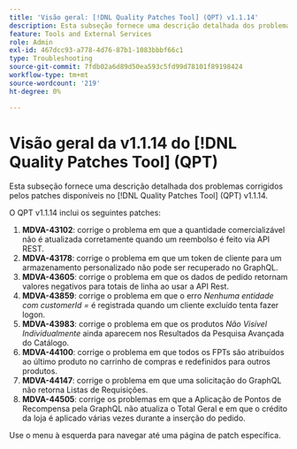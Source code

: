```yaml
---
title: 'Visão geral: [!DNL Quality Patches Tool] (QPT) v1.1.14'
description: Esta subseção fornece uma descrição detalhada dos problemas corrigidos pelos patches disponíveis no [!DNL Quality Patches Tool] (QPT) v1.1.14.
feature: Tools and External Services
role: Admin
exl-id: 467dcc93-a778-4d76-87b1-1083bbbf66c1
type: Troubleshooting
source-git-commit: 7fdb02a6d89d50ea593c5fd99d78101f89198424
workflow-type: tm+mt
source-wordcount: '219'
ht-degree: 0%

---
```


# Visão geral da v1.1.14 do [!DNL Quality Patches Tool] (QPT)

Esta subseção fornece uma descrição detalhada dos problemas corrigidos pelos patches disponíveis no [!DNL Quality Patches Tool] (QPT) v1.1.14.

O QPT v1.1.14 inclui os seguintes patches:

1. **MDVA-43102**: corrige o problema em que a quantidade comercializável não é atualizada corretamente quando um reembolso é feito via API REST.
1. **MDVA-43178**: corrige o problema em que um token de cliente para um armazenamento personalizado não pode ser recuperado no GraphQL.
1. **MDVA-43605**: corrige o problema em que os dados de pedido retornam valores negativos para totais de linha ao usar a API Rest.
1. **MDVA-43859**: corrige o problema em que o erro *Nenhuma entidade com customerId =* é registrada quando um cliente excluído tenta fazer logon.
1. **MDVA-43983**: corrige o problema em que os produtos *Não Visível Individualmente* ainda aparecem nos Resultados da Pesquisa Avançada do Catálogo.
1. **MDVA-44100**: corrige o problema em que todos os FPTs são atribuídos ao último produto no carrinho de compras e redefinidos para outros produtos.
1. **MDVA-44147**: corrige o problema em que uma solicitação do GraphQL não retorna Listas de Requisições.
1. **MDVA-44505**: corrige os problemas em que a Aplicação de Pontos de Recompensa pela GraphQL não atualiza o Total Geral e em que o crédito da loja é aplicado várias vezes durante a inserção do pedido.

Use o menu à esquerda para navegar até uma página de patch específica.
